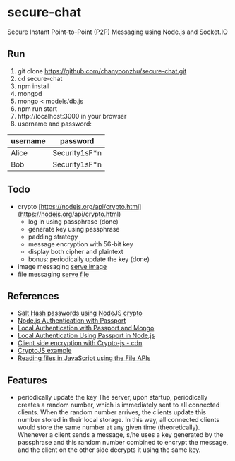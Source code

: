 # secure-chat
Secure Instant Point-to-Point (P2P) Messaging using Node.js and Socket.IO

## Run
1. git clone https://github.com/chanyoonzhu/secure-chat.git
2. cd secure-chat
3. npm install
5. mongod
6. mongo < models/db.js
7. npm run start
8. http://localhost:3000 in your browser
9. username and password:

| username | password      |
|----------|---------------|
| Alice    | Security1sF*n |
| Bob      | Security1sF*n |

## Todo
* crypto [https://nodejs.org/api/crypto.html](https://nodejs.org/api/crypto.html)
    * log in using passphrase (done)
    * generate key using passphrase
    * padding strategy
    * message encryption with 56-bit key
    * display both cipher and plaintext
    * bonus: periodically update the key (done)
* image messaging [serve image](https://stackoverflow.com/questions/26331787/socket-io-node-js-simple-example-to-send-image-files-from-server-to-client)
* file messaging [serve file](https://medium.com/@Mewsse/file-upload-with-socket-io-9d2d1229494)

## References
* [Salt Hash passwords using NodeJS crypto](https://ciphertrick.com/2016/01/18/salt-hash-passwords-using-nodejs-crypto/)
* [Node.js Authentication with Passport](https://blog.cloudboost.io/node-js-authentication-with-passport-4a125f264cd4)
* [Local Authentication with Passport and Mongo](https://github.com/sitepoint-editors/LocalPassportAuth)
* [Local Authentication Using Passport in Node.js](https://www.sitepoint.com/local-authentication-using-passport-node-js/)
* [Client side encryption with Crypto-js - cdn](https://cdnjs.com/libraries/crypto-js)
* [CryptoJS example](https://codepen.io/gabrielizalo/pen/oLzaqx)
* [Reading files in JavaScript using the File APIs](https://www.html5rocks.com/en/tutorials/file/dndfiles/)

## Features
* periodically update the key
    The server, upon startup, periodically creates a random number, which is immediately sent to all connected clients. When the random number arrives, the clients update this number stored in their local storage. In this way, all connected clients would store the same number at any given time (theoretically). Whenever a client sends a message, s/he uses a key generated by the passphrase and this random number combined to encrypt the message, and the client on the other side decrypts it using the same key.